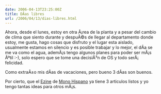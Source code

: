 ```yaml
---
date: 2006-04-13T23:25:00Z
title: DÃ­as libres
url: /2006/04/13/dias-libres.html
---
```


<p>Ahora, desde el lunes, estoy en otra Ã¡rea de la planta y a pesar del cambio de clima que siento durante y despuÃ©s de llegar al departamento donde estoy, me gusta, hago cosas que disfruto y el lugar esta aislado, usualmente estamos en silencio y es posible trabajar y lo mejor, el dÃ­a se me va como el agua, ademÃ¡s tengo algunos planes para poder ser mÃ¡s Ãºtil :-), solo espero que se tome una decisiÃ³n de OS y todo serÃ¡ felicidad.</p>
<p>Como extraÃ±o mis dÃ­as de vacaciones, pero bueno 3 dÃ­as son buenos.</p>
<p>Por cierto, que el <a href="http://www.monohispano.es/index.php/Ezine">Ezine</a> de <a href="http://www.monohispano.es">Mono Hispano</a> ya tiene 3 articulos listos y yo tengo tantas ideas para otros mÃ¡s.</p>
